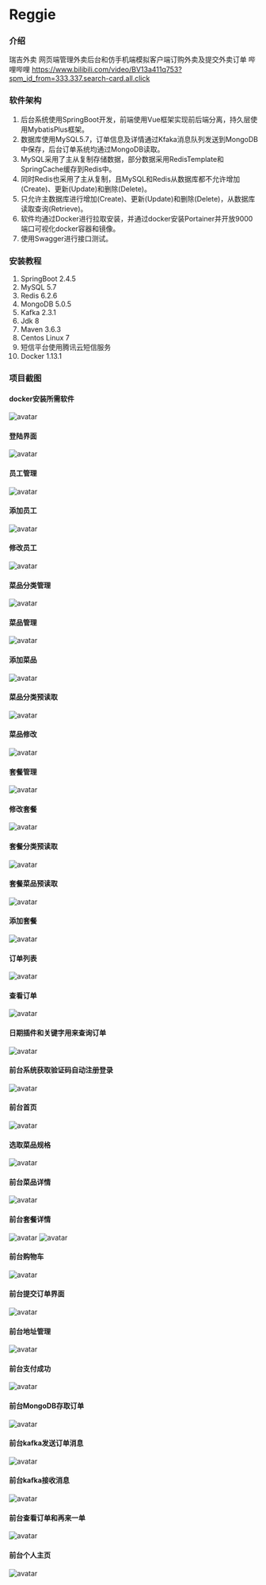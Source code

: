# Reggie

### 介绍
瑞吉外卖
网页端管理外卖后台和仿手机端模拟客户端订购外卖及提交外卖订单
哔哩哔哩 https://www.bilibili.com/video/BV13a411q753?spm_id_from=333.337.search-card.all.click

### 软件架构
1. 后台系统使用SpringBoot开发，前端使用Vue框架实现前后端分离，持久层使用MybatisPlus框架。
2. 数据库使用MySQL5.7，订单信息及详情通过Kfaka消息队列发送到MongoDB中保存，后台订单系统均通过MongoDB读取。
3. MySQL采用了主从复制存储数据，部分数据采用RedisTemplate和SpringCache缓存到Redis中。
4. 同时Redis也采用了主从复制，且MySQL和Redis从数据库都不允许增加(Create)、更新(Update)和删除(Delete)。
5. 只允许主数据库进行增加(Create)、更新(Update)和删除(Delete)，从数据库读取查询(Retrieve)。
6. 软件均通过Docker进行拉取安装，并通过docker安装Portainer并开放9000端口可视化docker容器和镜像。
7. 使用Swagger进行接口测试。

### 安装教程
1. SpringBoot 2.4.5
2. MySQL 5.7
3. Redis 6.2.6
4. MongoDB 5.0.5
5. Kafka 2.3.1
6. Jdk 8
7. Maven 3.6.3   
8. Centos Linux 7
9. 短信平台使用腾讯云短信服务
10. Docker 1.13.1

### 项目截图
#### docker安装所需软件
![avatar](https://lk-1303842271.cos.ap-beijing.myqcloud.com/%E7%91%9E%E5%90%89%E5%A4%96%E5%8D%96%E9%A1%B9%E7%9B%AE%E6%88%AA%E5%9B%BE/docker.png)
#### 登陆界面
![avatar](https://lk-1303842271.cos.ap-beijing.myqcloud.com/%E7%91%9E%E5%90%89%E5%A4%96%E5%8D%96%E9%A1%B9%E7%9B%AE%E6%88%AA%E5%9B%BE/%E7%99%BB%E9%99%86%E7%95%8C%E9%9D%A2.png)
#### 员工管理
![avatar](https://lk-1303842271.cos.ap-beijing.myqcloud.com/%E7%91%9E%E5%90%89%E5%A4%96%E5%8D%96%E9%A1%B9%E7%9B%AE%E6%88%AA%E5%9B%BE/%E5%91%98%E5%B7%A5%E7%AE%A1%E7%90%86.png)
#### 添加员工
![avatar](https://lk-1303842271.cos.ap-beijing.myqcloud.com/%E7%91%9E%E5%90%89%E5%A4%96%E5%8D%96%E9%A1%B9%E7%9B%AE%E6%88%AA%E5%9B%BE/%E6%B7%BB%E5%8A%A0%E5%91%98%E5%B7%A5.png)
#### 修改员工
![avatar](https://lk-1303842271.cos.ap-beijing.myqcloud.com/%E7%91%9E%E5%90%89%E5%A4%96%E5%8D%96%E9%A1%B9%E7%9B%AE%E6%88%AA%E5%9B%BE/%E4%BF%AE%E6%94%B9%E5%91%98%E5%B7%A5.png)
#### 菜品分类管理
![avatar](https://lk-1303842271.cos.ap-beijing.myqcloud.com/%E7%91%9E%E5%90%89%E5%A4%96%E5%8D%96%E9%A1%B9%E7%9B%AE%E6%88%AA%E5%9B%BE/%E8%8F%9C%E5%93%81%E5%88%86%E7%B1%BB%E7%AE%A1%E7%90%86.png)
#### 菜品管理
![avatar](https://lk-1303842271.cos.ap-beijing.myqcloud.com/%E7%91%9E%E5%90%89%E5%A4%96%E5%8D%96%E9%A1%B9%E7%9B%AE%E6%88%AA%E5%9B%BE/%E8%8F%9C%E5%93%81%E7%AE%A1%E7%90%86.png)
#### 添加菜品
![avatar](https://lk-1303842271.cos.ap-beijing.myqcloud.com/%E7%91%9E%E5%90%89%E5%A4%96%E5%8D%96%E9%A1%B9%E7%9B%AE%E6%88%AA%E5%9B%BE/%E6%B7%BB%E5%8A%A0%E8%8F%9C%E5%93%81.png)
#### 菜品分类预读取 
![avatar](https://lk-1303842271.cos.ap-beijing.myqcloud.com/%E7%91%9E%E5%90%89%E5%A4%96%E5%8D%96%E9%A1%B9%E7%9B%AE%E6%88%AA%E5%9B%BE/%E5%88%86%E7%B1%BB%E9%A2%84%E8%AF%BB%E5%8F%96.png)
#### 菜品修改 
![avatar](https://lk-1303842271.cos.ap-beijing.myqcloud.com/%E7%91%9E%E5%90%89%E5%A4%96%E5%8D%96%E9%A1%B9%E7%9B%AE%E6%88%AA%E5%9B%BE/%E8%8F%9C%E5%93%81%E4%BF%AE%E6%94%B9.png)
#### 套餐管理 
![avatar](https://lk-1303842271.cos.ap-beijing.myqcloud.com/%E7%91%9E%E5%90%89%E5%A4%96%E5%8D%96%E9%A1%B9%E7%9B%AE%E6%88%AA%E5%9B%BE/%E5%A5%97%E9%A4%90%E7%AE%A1%E7%90%86.png)
#### 修改套餐 
![avatar](https://lk-1303842271.cos.ap-beijing.myqcloud.com/%E7%91%9E%E5%90%89%E5%A4%96%E5%8D%96%E9%A1%B9%E7%9B%AE%E6%88%AA%E5%9B%BE/%E4%BF%AE%E6%94%B9%E5%A5%97%E9%A4%90.png)
#### 套餐分类预读取
![avatar](https://lk-1303842271.cos.ap-beijing.myqcloud.com/%E7%91%9E%E5%90%89%E5%A4%96%E5%8D%96%E9%A1%B9%E7%9B%AE%E6%88%AA%E5%9B%BE/%E5%A5%97%E9%A4%90%E5%88%86%E7%B1%BB%E9%A2%84%E8%AF%BB%E5%8F%96.png)
#### 套餐菜品预读取
![avatar](https://lk-1303842271.cos.ap-beijing.myqcloud.com/%E7%91%9E%E5%90%89%E5%A4%96%E5%8D%96%E9%A1%B9%E7%9B%AE%E6%88%AA%E5%9B%BE/%E5%A5%97%E9%A4%90%E8%8F%9C%E5%93%81%E9%A2%84%E8%AF%BB%E5%8F%96.png)
#### 添加套餐
![avatar](https://lk-1303842271.cos.ap-beijing.myqcloud.com/%E7%91%9E%E5%90%89%E5%A4%96%E5%8D%96%E9%A1%B9%E7%9B%AE%E6%88%AA%E5%9B%BE/%E6%B7%BB%E5%8A%A0%E5%A5%97%E9%A4%90.png)
#### 订单列表 
![avatar](https://lk-1303842271.cos.ap-beijing.myqcloud.com/%E7%91%9E%E5%90%89%E5%A4%96%E5%8D%96%E9%A1%B9%E7%9B%AE%E6%88%AA%E5%9B%BE/%E8%AE%A2%E5%8D%95%E6%98%8E%E7%BB%86.png)
#### 查看订单
![avatar](https://lk-1303842271.cos.ap-beijing.myqcloud.com/%E7%91%9E%E5%90%89%E5%A4%96%E5%8D%96%E9%A1%B9%E7%9B%AE%E6%88%AA%E5%9B%BE/%E6%9F%A5%E7%9C%8B%E8%AE%A2%E5%8D%95.png)
#### 日期插件和关键字用来查询订单 
![avatar](https://lk-1303842271.cos.ap-beijing.myqcloud.com/%E7%91%9E%E5%90%89%E5%A4%96%E5%8D%96%E9%A1%B9%E7%9B%AE%E6%88%AA%E5%9B%BE/%E6%97%A5%E6%9C%9F%E6%8F%92%E4%BB%B6.png)
#### 前台系统获取验证码自动注册登录 
![avatar](https://lk-1303842271.cos.ap-beijing.myqcloud.com/%E7%91%9E%E5%90%89%E5%A4%96%E5%8D%96%E9%A1%B9%E7%9B%AE%E6%88%AA%E5%9B%BE/%E8%8E%B7%E5%8F%96%E9%AA%8C%E8%AF%81%E7%A0%81.png)
#### 前台首页 
![avatar](https://lk-1303842271.cos.ap-beijing.myqcloud.com/%E7%91%9E%E5%90%89%E5%A4%96%E5%8D%96%E9%A1%B9%E7%9B%AE%E6%88%AA%E5%9B%BE/%E5%89%8D%E5%8F%B0%E9%A6%96%E9%A1%B5.png)
#### 选取菜品规格 
![avatar](https://lk-1303842271.cos.ap-beijing.myqcloud.com/%E7%91%9E%E5%90%89%E5%A4%96%E5%8D%96%E9%A1%B9%E7%9B%AE%E6%88%AA%E5%9B%BE/%E9%80%89%E6%8B%A9%E8%8F%9C%E5%93%81%E8%A7%84%E6%A0%BC.png)
#### 前台菜品详情 
![avatar](https://lk-1303842271.cos.ap-beijing.myqcloud.com/%E7%91%9E%E5%90%89%E5%A4%96%E5%8D%96%E9%A1%B9%E7%9B%AE%E6%88%AA%E5%9B%BE/%E5%89%8D%E5%8F%B0%E8%8F%9C%E5%93%81%E8%AF%A6%E6%83%85.png)
#### 前台套餐详情 
![avatar](https://lk-1303842271.cos.ap-beijing.myqcloud.com/%E7%91%9E%E5%90%89%E5%A4%96%E5%8D%96%E9%A1%B9%E7%9B%AE%E6%88%AA%E5%9B%BE/%E5%89%8D%E5%8F%B0%E5%A5%97%E9%A4%90%E8%AF%A6%E6%83%8501.png)
![avatar](https://lk-1303842271.cos.ap-beijing.myqcloud.com/%E7%91%9E%E5%90%89%E5%A4%96%E5%8D%96%E9%A1%B9%E7%9B%AE%E6%88%AA%E5%9B%BE/%E5%89%8D%E5%8F%B0%E5%A5%97%E9%A4%90%E8%AF%A6%E6%83%8502.png)
#### 前台购物车 
![avatar](https://lk-1303842271.cos.ap-beijing.myqcloud.com/%E7%91%9E%E5%90%89%E5%A4%96%E5%8D%96%E9%A1%B9%E7%9B%AE%E6%88%AA%E5%9B%BE/%E8%B4%AD%E7%89%A9%E8%BD%A6.png)
#### 前台提交订单界面 
![avatar](https://lk-1303842271.cos.ap-beijing.myqcloud.com/%E7%91%9E%E5%90%89%E5%A4%96%E5%8D%96%E9%A1%B9%E7%9B%AE%E6%88%AA%E5%9B%BE/%E8%AE%A2%E5%8D%95%E7%95%8C%E9%9D%A2.png)
#### 前台地址管理 
![avatar](https://lk-1303842271.cos.ap-beijing.myqcloud.com/%E7%91%9E%E5%90%89%E5%A4%96%E5%8D%96%E9%A1%B9%E7%9B%AE%E6%88%AA%E5%9B%BE/%E5%9C%B0%E5%9D%80%E7%AE%A1%E7%90%86.png)
#### 前台支付成功 
![avatar](https://lk-1303842271.cos.ap-beijing.myqcloud.com/%E7%91%9E%E5%90%89%E5%A4%96%E5%8D%96%E9%A1%B9%E7%9B%AE%E6%88%AA%E5%9B%BE/%E6%94%AF%E4%BB%98%E6%88%90%E5%8A%9F.png)
#### 前台MongoDB存取订单
![avatar](https://lk-1303842271.cos.ap-beijing.myqcloud.com/%E7%91%9E%E5%90%89%E5%A4%96%E5%8D%96%E9%A1%B9%E7%9B%AE%E6%88%AA%E5%9B%BE/mongo%E8%AE%A2%E5%8D%95%E6%9F%A5%E8%AF%A2.png)
#### 前台kafka发送订单消息
![avatar](https://lk-1303842271.cos.ap-beijing.myqcloud.com/%E7%91%9E%E5%90%89%E5%A4%96%E5%8D%96%E9%A1%B9%E7%9B%AE%E6%88%AA%E5%9B%BE/kafka%E5%8F%91%E9%80%81%E6%B6%88%E6%81%AF.png)
#### 前台kafka接收消息
![avatar](https://lk-1303842271.cos.ap-beijing.myqcloud.com/%E7%91%9E%E5%90%89%E5%A4%96%E5%8D%96%E9%A1%B9%E7%9B%AE%E6%88%AA%E5%9B%BE/kafka%E6%8E%A5%E5%8F%97%E6%B6%88%E6%81%AF.png)
#### 前台查看订单和再来一单 
![avatar](https://lk-1303842271.cos.ap-beijing.myqcloud.com/%E7%91%9E%E5%90%89%E5%A4%96%E5%8D%96%E9%A1%B9%E7%9B%AE%E6%88%AA%E5%9B%BE/%E8%AE%A2%E5%8D%95%E6%9F%A5%E8%AF%A2%2B%E5%86%8D%E6%9D%A5%E4%B8%80%E5%8D%95.png)
#### 前台个人主页 
![avatar](https://lk-1303842271.cos.ap-beijing.myqcloud.com/%E7%91%9E%E5%90%89%E5%A4%96%E5%8D%96%E9%A1%B9%E7%9B%AE%E6%88%AA%E5%9B%BE/%E4%B8%AA%E4%BA%BA%E4%B8%BB%E9%A1%B5.png)

